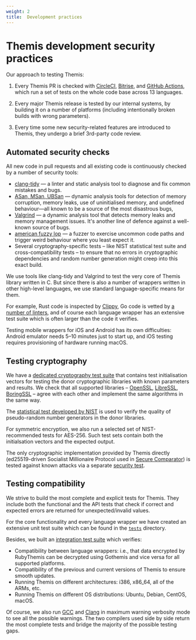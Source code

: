 ```yaml
---
weight: 2
title:  Development practices
---
```


# Themis development security practices

Our approach to testing Themis:

 1. Every Themis PR is checked with
    [CircleCI](https://circleci.com/gh/cossacklabs/themis),
    [Bitrise](https://www.bitrise.io),
    and [GitHub Actions](https://github.com/features/actions),
    which run a set of tests on the whole code base across 13 languages.

 2. Every major Themis release is tested by our internal systems,
    by building it on a number of platforms
    (including intentionally broken builds with wrong parameters).

 3. Every time some new security-related features are introduced to Themis,
    they undergo a brief 3rd-party code review.

## Automated security checks

All new code in pull requests and all existing code is continuously checked
by a number of security tools:

  - [clang-tidy](https://clang.llvm.org/extra/clang-tidy/) —
    a linter and static analysis tool to diagnose and fix common mistakes and bugs.
  - [ASan, MSan, UBSan](https://github.com/google/sanitizers) —
    dynamic analysis tools for detection of memory corruption, memory leaks,
    use of uninitialised memory, and undefined behaviour—all known
    to be a source of the most disastrous bugs,
  - [Valgrind](https://www.valgrind.org/) —
    a dynamic analysis tool that detects memory leaks and memory management issues.
    It's another line of defence against a well-known source of bugs.
  - [american fuzzy lop](https://lcamtuf.coredump.cx/afl/) —
    a fuzzer to exercise uncommon code paths and trigger weird behaviour where you least expect it.
  - Several cryptography-specific tests
    – like NIST statistical test suite and cross-compatibility tests –
    to ensure that no errors in cryptographic dependencies
    and random number generation might creep into this exact build.

We use tools like clang-tidy and Valgrind to test the very core of Themis library written in C.
But since there is also a number of wrappers written in other high-level languages,
we use standard language-specific means for them.

For example,
Rust code is inspected by [Clippy](https://github.com/rust-lang/rust-clippy),
Go code is vetted by [a number of linters](https://goreportcard.com/),
and of course each language wrapper has an extensive test suite
which is often larger than the code it verifies.

Testing mobile wrappers for iOS and Android has its own difficulties:
Android emulator needs 5–10 minutes just to start up,
and iOS testing requires provisioning of hardware running macOS.

## Testing cryptography

We have a [dedicated cryptography test suite](https://github.com/cossacklabs/themis/tree/master/tests/soter)
that contains test initialisation vectors for testing the donor cryptographic libraries
with known parameters and results.
We check that all supported libraries –
[OpenSSL](https://www.openssl.org/),
[LibreSSL](http://www.libressl.org/),
[BoringSSL](https://boringssl.googlesource.com/boringssl/) –
agree with each other and implement the same algorithms in the same way.

The [statistical test developed by NIST](https://github.com/cossacklabs/themis/tree/master/tests/soter/nist-sts)
is used to verify the quality of pseudo-random number generators in the donor libraries.

For symmetric encryption, we also run a selected set of NIST-recommended tests for AES-256.
Such test sets contain both the initialsation vectors and the expected output.

The only cryptographic implementation provided by Themis directly
(ed25519-driven Socialist Millionaire Protocol
used in [Secure Comparator](/themis/crypto-theory/crypto-systems/secure-comparator/))
is tested against known attacks via a separate [security test](https://github.com/cossacklabs/themis/blob/master/tests/themis/themis_secure_comparator_security.c).

## Testing compatibility

We strive to build the most complete and explicit tests for Themis.
They include both the functional and the API tests
that check if correct and expected errors are returned for unexpected/invalid values.

For the core functionality and every language wrapper
we have created an extensive unit test suite
which can be found in the [`tests`](https://github.com/cossacklabs/themis/tree/master/tests) directory.

Besides, we built an [integration test suite](https://github.com/cossacklabs/themis/tree/master/tests/_integration)
which verifies:

- Compatibility between language wrappers:
  i.e., that data encrypted by RubyThemis can be decrypted using Gothemis
  and vice versa for all supported platforms.
- Compatibility of the previous and current versions of Themis to ensure smooth updates.
- Running Themis on different architectures: i386, x86_64, all of the ARMs, etc.
- Running Themis on different OS distributions: Ubuntu, Debian, CentOS, macOS.

Of course, we also run [GCC](https://gcc.gnu.org/) and [Clang](http://clang.org/)
in maximum warning verbosity mode to see all the possible warnings.
The two compilers used side by side return the most complete tests
and bridge the majority of the possible testing gaps.
